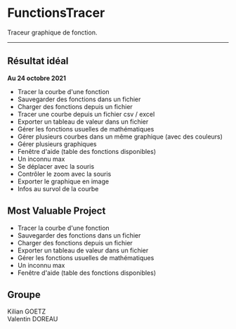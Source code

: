 # FunctionsTracer
Traceur graphique de fonction.

---

## Résultat idéal
**Au 24 octobre 2021**

- Tracer la courbe d'une fonction
- Sauvegarder des fonctions dans un fichier
- Charger des fonctions depuis un fichier
- Tracer une courbe depuis un fichier csv / excel
- Exporter un tableau de valeur dans un fichier
- Gérer les fonctions usuelles de mathématiques
- Gérer plusieurs courbes dans un même graphique (avec des couleurs)
- Gérer plusieurs graphiques
- Fenêtre d'aide (table des fonctions disponibles)
- Un inconnu max
- Se déplacer avec la souris
- Contrôler le zoom avec la souris
- Exporter le graphique en image
- Infos au survol de la courbe


## Most Valuable Project

- Tracer la courbe d'une fonction
- Sauvegarder des fonctions dans un fichier
- Charger des fonctions depuis un fichier
- Exporter un tableau de valeur dans un fichier
- Gérer les fonctions usuelles de mathématiques
- Un inconnu max
- Fenêtre d'aide (table des fonctions disponibles)


## Groupe
Kilian GOETZ  
Valentin DOREAU